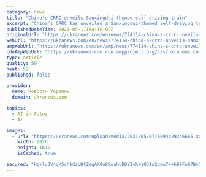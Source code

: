 ```yaml
---
category: news
title: "China's CRRC unveils Sanxingdui-themed self-driving train"
excerpt: "China's CRRC has unveiled a Sanxingdui-themed self-driving train in Chengdu in the southwestern Sichuan Province, The Xinhua News Agency reported.The train"
publishedDateTime: 2021-05-11T04:18:00Z
originalUrl: "https://ukranews.com/en/news/774114-china-s-crrc-unveils-sanxingdui-themed-self-driving-train"
webUrl: "https://ukranews.com/en/news/774114-china-s-crrc-unveils-sanxingdui-themed-self-driving-train"
ampWebUrl: "https://ukranews.com/en/amp/news/774114-china-s-crrc-unveils-sanxingdui-themed-self-driving-train"
cdnAmpWebUrl: "https://ukranews-com.cdn.ampproject.org/c/s/ukranews.com/en/amp/news/774114-china-s-crrc-unveils-sanxingdui-themed-self-driving-train"
type: article
quality: 59
heat: 59
published: false

provider:
  name: Новости Украины
  domain: ukranews.com

topics:
  - AI in Autos
  - AI

images:
  - url: "https://ukranews.com/upload/media/2021/05/07/6094c29246665-xxjfyxe007070_20210506_cbmfn0a002.png"
    width: 2876
    height: 1612
    isCached: true

secured: "HqkluJV4q/5vhhdzUHtZegAX9u8BoahuDDYI+h+jOJ1w2ven7++h99Fo87Bv5h2GbV/1FMMIp0nAip0OBW4ZMyEPCo7nunhSukfnnfdL1AQDWhUv13tun2HNXGD5zEc/Ceb7imIpGBPBuOsn8+qzCVReDy5mc8+C5jbiHY2JVsnfxv9fk7CQvw7CvRvU5mT7RRloZDm8QJdnkiW6r3copDmEbgJxq/+j8vDabLf7zkGQuwnOxWRiD+XCSbIvLy+1CBZ08mTXDNY4zLBqmNftTLd4AIUUhdiDe/9Lm5/GJlIsefkuUG6nKGVu7dWMnfIVUUl5hrlyqPpU6lpEGdSWVlyM2jXcRw3hCAxe4Hne4g0=;qn4+sDD4Qe6AUiDacc45Dw=="
---
```


